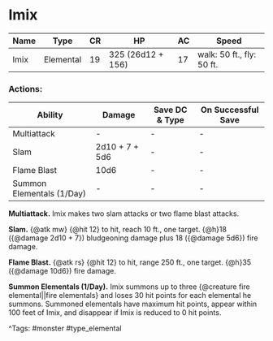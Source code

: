 # Imix

| Name | Type | CR | HP | AC | Speed |
|------|------|----|----|----|-------|
| Imix | Elemental | 19 | 325 (26d12 + 156) | 17 | walk: 50 ft., fly: 50 ft. |

### Actions:

| Ability | Damage | Save DC & Type | On Successful Save |
|---------|--------|----------------|--------------------|
| Multiattack | - | - | - |
| Slam | 2d10 + 7 + 5d6 | - | - |
| Flame Blast | 10d6 | - | - |
| Summon Elementals (1/Day) | - | - | - |


**Multiattack.** Imix makes two slam attacks or two flame blast attacks.

**Slam.** {@atk mw} {@hit 12} to hit, reach 10 ft., one target. {@h}18 ({@damage 2d10 + 7}) bludgeoning damage plus 18 ({@damage 5d6}) fire damage.

**Flame Blast.** {@atk rs} {@hit 12} to hit, range 250 ft., one target. {@h}35 ({@damage 10d6}) fire damage.

**Summon Elementals (1/Day).** Imix summons up to three {@creature fire elemental||fire elementals} and loses 30 hit points for each elemental he summons. Summoned elementals have maximum hit points, appear within 100 feet of Imix, and disappear if Imix is reduced to 0 hit points.

^Tags: #monster #type_elemental